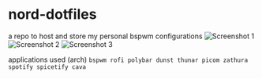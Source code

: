 # nord-dotfiles
a repo to host and store my personal bspwm configurations
![Screenshot 1](https://i.imgur.com/7UT4hX1.png)
![Screenshot 2](https://i.imgur.com/EAetePg.png)
![Screenshot 3](https://i.imgur.com/ccQP6OA.png)

applications used (arch)
```bspwm rofi polybar dunst thunar picom zathura spotify spicetify cava```
